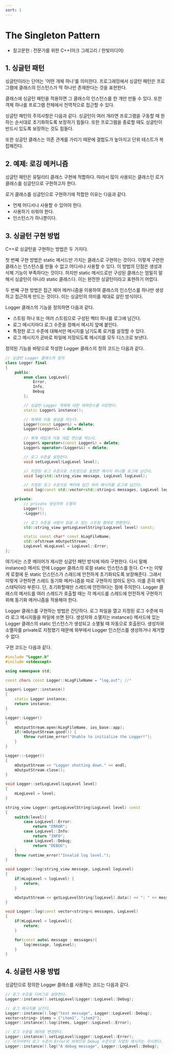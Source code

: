 ```yaml
---
sort: 1
---
```


# The Singleton Pattern

* 참고문헌 : 전문가를 위한 C++(마크 그레고리 / 한빛미디어)

## 1. 싱글턴 패턴

싱글턴이라는 단어는 '어떤 개체 하나'를 의미한다. 프로그래밍에서 싱글턴 패턴은 프로그램에 클래스의 인스턴스가 딱 하나만 존재한다는 것을 표현한다.

클래스에 싱글턴 패턴을 적용하면 그 클래스의 인스턴스를 한 개만 만들 수 있다. 또한 객체 하나를 프로그램 전체에서 전역적으로 접근할 수 있다.

싱글턴 패턴의 주의사항은 다음과 같다. 싱글턴이 여러 개라면 프로그램을 구동할 때 원하는 순서대로 초기화하도록 보장하기 힘들다. 또한 프로그램을 종료할 때도 싱글턴이 반드시 있도록 보장하는 것도 힘들다.

또한 싱글턴 클래스는 의존 관계를 가리기 때문에 결합도가 높아지고 단위 테스트가 복잡해진다.

## 2. 예제: 로깅 메커니즘

싱글턴 패턴은 유틸리티 클래스 구현에 적합하다. 따라서 많이 사용되는 클래스인 로거 클래스를 싱글턴으로 구현하고자 한다.

로거 클래스를 싱글턴으로 구현하기에 적합한 이유는 다음과 같다.

* 언제 어디서나 사용할 수 있어야 한다.
* 사용하기 쉬워야 한다.
* 인스턴스가 하나뿐이다.

## 3. 싱글턴 구현 방법

C++로 싱글턴을 구현하는 방법은 두 가지다.

첫 번째 구현 방법은 static 메서드만 가지는 클래스로 구현하는 것이다. 이렇게 구현한 클래스는 인스턴스를 만들 수 없고 어디서나 사용할 수 있다. 이 방법의 단점은 생성과 삭제 기능이 부족하다는 것이다. 하지만 static 메서드로만 구성된 클래스는 엄밀히 말해서 싱글턴이 아니라 static 클래스다. 이는 완전한 싱글턴이라고 표현하기 어렵다.

두 번째 구현 방법은 접근 제어 메커니즘을 이용하여 클래스의 인스턴스를 하나만 생성하고 접근하게 만드는 것이다. 이는 싱글턴의 의미를 제대로 살린 방식이다.

Logger 클래스의 기능을 정의하면 다음과 같다.

* 스트링 하나 또는 여러 스트링으로 구성된 벡터 하나를 로그에 남긴다.
* 로그 메시지마다 로그 수준을 정해서 메시지 앞에 붙인다.
* 특정한 로그 수준에 대해서만 메시지를 남기도록 로거를 설정할 수 있다.
* 로그 메시지가 곧바로 파일에 저장되도록 메시지를 모두 디스크로 보낸다.

정의된 기능을 바탕으로 작성한 Logger 클래스의 정의 코드는 다음과 같다.

```cpp
// 싱글턴 Logger 클래스의 정의
class Logger final
{
    public:
        enum class LogLevel{
            Error,
            Info,
            Debug
        };

        // 싱글턴 Logger 객체에 대한 레퍼런스를 리턴한다.
        static Logger& instance();

        // 복제와 이동 생성을 막는다.
        Logger(const Logger&) = delete;
        Logger(Logger&&) = delete;

        // 복제 대입과 이동 대입 연산을 막는다.
        Logger& operator=(const Logger&) = delete;
        Logger& operator=(Logger&&) = delete;

        // 로그 수준을 설정한다.
        void setLogLevel(LogLevel level);

        // 지정된 로그 수준으로 스트링으로 표현한 메시지 하나를 로그에 남긴다.
        void log(std::string_view message, LogLevel logLevel);

        // 지정된 로그 수준으로 벡터에 담긴 여러 메시지를 로그에 남긴다.
        void log(const std::vector<std::string>& messages, LogLevel logLevel);

    private:
        // private 생성자와 소멸자
        Logger();
        ~Logger();

        // 로그 수준을 사람이 읽을 수 있는 스트링 형태로 변환한다.
        std::string_view getLogLevelString(LogLevel level) const;

        static const char* const kLogFileName;
        std::ofstream mOutputStream;
        LogLevel mLogLevel = LogLevel::Error;
};
```

여기서는 스콧 메이어가 제시한 싱글턴 패턴 방식에 따라 구현한다. 다시 말해 instance() 메서드 안에 Logger 클래스의 로컬 static 인스턴스를 둔다. C++는 이렇게 로컬에 둔 static 인스턴스가 스레드에 안전하게 초기화되도록 보장해준다. 그래서 이렇게 구현하면 스레드 동기화 메커니즘을 따로 구현하지 않아도 된다. 이를 흔히 매직 스태틱이라 부른다. 단, 초기화할때만 스레드에 안전하다는 점에 주의한다. Logger 클래스의 메서드를 여러 스레드가 호출할 때는 각 메서드를 스레드에 안전하게 구현하기 위해 동기화 메커니즘을 적용해야 한다.

Logger 클래스를 구현하는 방법은 간단하다. 로그 파일을 열고 지정된 로그 수준에 따라 로그 메시지들을 파일에 쓰면 된다. 생성자와 소멸자는 instance() 메서드에 있는 Logger 클래스의 static 인스턴스가 생성되고 소멸될 때 자동으로 호출된다. 생성자와 소멸자를 private로 지정했기 때문에 외부에서 Logger 인스턴스를 생성하거나 제거할 수 없다.

구현 코드는 다음과 같다.

```cpp
#include "Logger.h"
#include <stdexcept>

using namespace std;

const char& const Logger::kLogFileName = "log.out"; //*

Logger& Logger::instance()
{
    static Logger instance;
    return instance;
}

Logger::Logger()
{
    mOutputStream.open(kLogFileName, ios_base::app);
    if(!mOutputStream.good()) {
        throw runtime_error("Unable to initialize the Logger!");
    }
}

Logger::~Logger()
{
    mOutputStream << "Logger shutting down." << endl;
    mOutputStream.close();
}

void Logger::setLogLevel(LogLevel level)
{
    mLogLevel = level;
}

string_view Logger::getLogLevelString(LogLevel level) const
{
    switch(level){
        case LogLevel::Error:
            return "ERROR";
        case LogLevel::Info:
            return "INFO";
        case LogLevel::Debug;
            return "DEBUG";
    }
    throw runtime_error("Invalid log level.");
}

void Logger::log(string_view message, LogLevel logLevel)
{
    if(mLogLevel < logLevel) {
        return;
    }

    mOutputStream << getLogLevelString(logLevel).data() << ": " << message << endl;
}

void Logger::log(const vector<string>& messages, LogLevel)
{
    if(mLogLevel < logLevel){
        return;
    }

    for(const auto& message : messages){
        log(message, logLevel);
    }
}
```

## 4. 싱글턴 사용 방법

싱글턴으로 정의한 Logger 클래스를 사용하는 코드는 다음과 같다.

```cpp
// 로그 수준을 디버그로 설정한다.
Logger::instance().setLogLevel(Logger::LogLevel::Debug);

// 로그 메시지를 남긴다.
Logger::instance().log("test message", Logger::LogLevel::Debug);
vector<string> items = {"item1", "item2"};
Logger::instance().log(items, Logger::LogLevel::Error);

// 로그 수준을 에러로 변경한다.
Logger::instance().setLogLevel(Logger::LogLevel::Error);
// 여기서부터 로그 수준이 Error로 바뀌므로 Debug 수준으로 지정된 메시지는 무시한다.
Logger::instance().log("A debug message", Logger::LogLevel::Debug);
```

